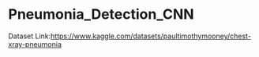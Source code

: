 # Pneumonia_Detection_CNN
Dataset Link:https://www.kaggle.com/datasets/paultimothymooney/chest-xray-pneumonia
